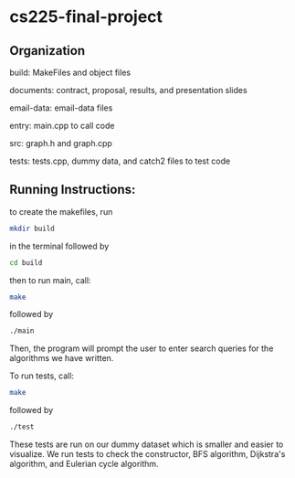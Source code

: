 # cs225-final-project

## Organization

build: MakeFiles and object files

documents: contract, proposal, results, and presentation slides

email-data: email-data files

entry: main.cpp to call code

src: graph.h and graph.cpp

tests: tests.cpp, dummy data, and catch2 files to test code


## Running Instructions:

to create the makefiles, run 

```bash
mkdir build
```
in the terminal followed by 

```bash
cd build
```

then to run main, call:

```bash
make 
```
followed by
```bash
./main
```

Then, the program will prompt the user to enter search queries for the algorithms we have written. 

To run tests, call:

```bash
make
```
followed by
```bash
./test
```

These tests are run on our dummy dataset which is smaller and easier to visualize. We run tests to check the constructor, BFS algorithm, Dijkstra's algorithm, and Eulerian cycle algorithm.
